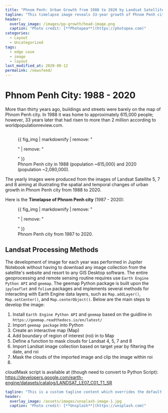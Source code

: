 ```yaml
---
title: "Phnom Penh: Urban Growth from 1988 to 2020 by Landsat Satellite Imagery"
tagline: "This timelapse image reveals 33-year growth of Phnom Penh city."
header:
  overlay_image: /images/pp-growth/head-image.png
  caption: "Photo credit: [**Photopea**](https://photopea.com)"
categories:
  - Layout
  - Uncategorized
tags:
  - edge case
  - image
  - layout
last_modified_at: 2020-08-12
permalink: /newsfeed/
---
```

# Phnom Penh City: 1988 - 2020
More than thirty years ago, buildings and streets were barely on the map of Phnom Penh city. In 1988 it was home to approximately 615,000 people; however, 33 years later that had risen to more than 2 million according to worldpopulationreview.com.


<img src="{{ site.url }}{{ site.baseurl }}/images/pp-growth/pp-collage.jpg" alt="">
<figure>
  {{ fig_img | markdownify | remove: "<p>" | remove: "</p>" }}
  <figcaption>Phnom Penh city in 1988 (population ~615,000) and 2020 (population ~2,080,000).</figcaption>
</figure>

The yearly images were produced from the images of Landsat Satellite 5, 7 and 8 aiming at illustrating the spatial and temporal changes of urban growth in Phnom Penh city from 1988 to 2020.

Here is the **Timelapse of Phnom Penh city** (1987 - 2020):
<img src="{{ site.url }}{{ site.baseurl }}/images/pp-growth/pp-growth.gif" alt="">
<figure>
  {{ fig_img | markdownify | remove: "<p>" | remove: "</p>" }}
  <figcaption>Phnom Penh city from 1987 to 2020.</figcaption>
</figure>

## Landsat Processing Methods

The development of image for each year was performed in Jupiter Notebook without having to download any image collection from the satellite's website and resort to any GIS Desktop software. The entire geoprocessing and remote sensing routine requires use `Earth Engine Python API` and `geemap`. The geemap Python package is built upon the `ipyleaflet` and `folium` packages and implements several methods for interacting with Earth Engine data layers, such as `Map.addLayer()`, `Map.setCenter()`, and `Map.centerObject()`. Below are the main steps to develop the image:
1. Install `Earth Engine Python API` and `geemap` based on the guidline in `https://geemap.readthedocs.io/en/latest/`
2. Import `geemap package` into Python
3. Create an interactive map (Map)
4. Add boundary of region of interest (roi) in to Map
5. Define a function to mask clouds for Landsat 4, 5, 7 and 8
6. Import Landsat image collection based on target year by filtering the date, and roi
7. Mask the clouds of the imported image and clip the image within roi
8. 


cloudMask script is available at (though need to convert to Python Script): https://developers.google.com/earth-engine/datasets/catalog/LANDSAT_LE07_C01_T1_SR



```yaml
tagline: "This is a custom tagline content which overrides the default page excerpt."
header:
  overlay_image: /assets/images/unsplash-image-1.jpg
  caption: "Photo credit: [**Unsplash**](https://unsplash.com)"
```